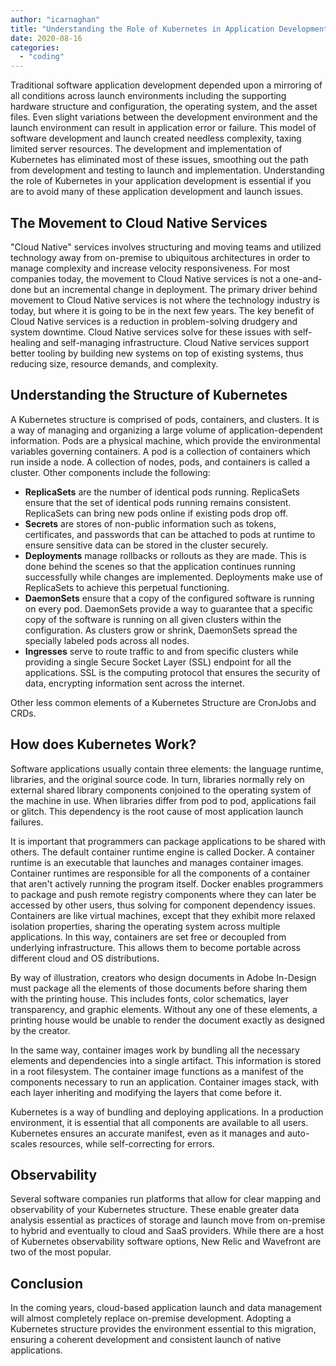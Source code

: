 ```yaml
---
author: "icarnaghan"
title: "Understanding the Role of Kubernetes in Application Development"
date: 2020-08-16
categories: 
  - "coding"
---
```


Traditional software application development depended upon a mirroring of all conditions across launch environments including the supporting hardware structure and configuration, the operating system, and the asset files. Even slight variations between the development environment and the launch environment can result in application error or failure. This model of software development and launch created needless complexity, taxing limited server resources. The development and implementation of Kubernetes has eliminated most of these issues, smoothing out the path from development and testing to launch and implementation. Understanding the role of Kubernetes in your application development is essential if you are to avoid many of these application development and launch issues.

## **The Movement to Cloud Native Services**

"Cloud Native" services involves structuring and moving teams and utilized technology away from on-premise to ubiquitous architectures in order to manage complexity and increase velocity responsiveness. For most companies today, the movement to Cloud Native services is not a one-and-done but an incremental change in deployment. The primary driver behind movement to Cloud Native services is not where the technology industry is today, but where it is going to be in the next few years. The key benefit of Cloud Native services is a reduction in problem-solving drudgery and system downtime. Cloud Native services solve for these issues with self-healing and self-managing infrastructure. Cloud Native services support better tooling by building new systems on top of existing systems, thus reducing size, resource demands, and complexity.

## **Understanding the Structure of Kubernetes**

A Kubernetes structure is comprised of pods, containers, and clusters. It is a way of managing and organizing a large volume of application-dependent information. Pods are a physical machine, which provide the environmental variables governing containers. A pod is a collection of containers which run inside a node. A collection of nodes, pods, and containers is called a cluster. Other components include the following:

- **ReplicaSets** are the number of identical pods running. ReplicaSets ensure that the set of identical pods running remains consistent. ReplicaSets can bring new pods online if existing pods drop off.
- **Secrets** are stores of non-public information such as tokens, certificates, and passwords that can be attached to pods at runtime to ensure sensitive data can be stored in the cluster securely.
- **Deployments** manage rollbacks or rollouts as they are made. This is done behind the scenes so that the application continues running successfully while changes are implemented. Deployments make use of ReplicaSets to achieve this perpetual functioning.
- **DaemonSets** ensure that a copy of the configured software is running on every pod. DaemonSets provide a way to guarantee that a specific copy of the software is running on all given clusters within the configuration. As clusters grow or shrink, DaemonSets spread the specially labeled pods across all nodes.
- **Ingresses** serve to route traffic to and from specific clusters while providing a single Secure Socket Layer (SSL) endpoint for all the applications. SSL is the computing protocol that ensures the security of data, encrypting information sent across the internet.

Other less common elements of a Kubernetes Structure are CronJobs and CRDs. 

## How does Kubernetes Work?

Software applications usually contain three elements: the language runtime, libraries, and the original source code. In turn, libraries normally rely on external shared library components conjoined to the operating system of the machine in use. When libraries differ from pod to pod, applications fail or glitch. This dependency is the root cause of most application launch failures.

It is important that programmers can package applications to be shared with others. The default container runtime engine is called Docker. A container runtime is an executable that launches and manages container images. Container runtimes are responsible for all the components of a container that aren't actively running the program itself. Docker enables programmers to package and push remote registry components where they can later be accessed by other users, thus solving for component dependency issues. Containers are like virtual machines, except that they exhibit more relaxed isolation properties, sharing the operating system across multiple applications. In this way, containers are set free or decoupled from underlying infrastructure. This allows them to become portable across different cloud and OS distributions.

By way of illustration, creators who design documents in Adobe In-Design must package all the elements of those documents before sharing them with the printing house. This includes fonts, color schematics, layer transparency, and graphic elements. Without any one of these elements, a printing house would be unable to render the document exactly as designed by the creator.

In the same way, container images work by bundling all the necessary elements and dependencies into a single artifact. This information is stored in a root filesystem. The container image functions as a manifest of the components necessary to run an application. Container images stack, with each layer inheriting and modifying the layers that come before it.

Kubernetes is a way of bundling and deploying applications. In a production environment, it is essential that all components are available to all users. Kubernetes ensures an accurate manifest, even as it manages and auto-scales resources, while self-correcting for errors.

## **Observability**

Several software companies run platforms that allow for clear mapping and observability of your Kubernetes structure. These enable greater data analysis essential as practices of storage and launch move from on-premise to hybrid and eventually to cloud and SaaS providers. While there are a host of Kubernetes observability software options, New Relic and Wavefront are two of the most popular.

## **Conclusion**

In the coming years, cloud-based application launch and data management will almost completely replace on-premise development. Adopting a Kubernetes structure provides the environment essential to this migration, ensuring a coherent development and consistent launch of native applications.
